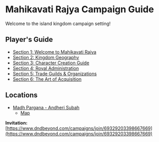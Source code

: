 
# Mahikavati Rajya Campaign Guide

Welcome to the island kingdom campaign setting!

## Player's Guide
- [Section 1: Welcome to Mahikavati Rajya](section-1-welcome.md)
- [Section 2: Kingdom Geography](section-2-geography.md)
- [Section 3: Character Creation Guide](section-3-character-creation.md)
- [Section 4: Royal Administration](section-4-administration.md)
- [Section 5: Trade Guilds & Organizations](section-5-guilds.md)
- [Section 6: The Art of Acquisition](section-6-primer.md)


## Locations
- [Madh Pargana - Andheri Subah](pargana_madh.md)
  - [Map](madh.bmp)

<!-- 
## Individual Subah Profiles
- [Maha-Amba](subah-maha-amba.md)
- [Andheri](subah-andheri.md)
- [Malad](subah-malad.md)
- [Chembur](subah-chembur.md)
- [Mulund](subah-mulund.md)
- [Mira](subah-mira.md)
- [Thane](subah-thane.md)
- [Sanjay Vanam Forest](forest-reserve.md)
-->

**Invitation:** [https://www.dndbeyond.com/campaigns/join/69329203398667669](https://www.dndbeyond.com/campaigns/join/69329203398667669)

